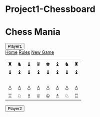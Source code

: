 # Project1-Chessboard
<!DOCTYPE html>
<html lang="en">
<head>
<link rel="stylesheet" href="chinchessboard.css">
<title>Welcome to Chess Mania</title>
</head>

<body>

<h1>Chess Mania</h1>

<div class='player1'>
	<button class="button">Player1</button> 
</div>


<div class="sidebar">
  	<a href="http://codd.cs.gsu.edu/~lnjuguna1/chinchessboard.html">Home</a>
  	<a href="http://codd.cs.gsu.edu/~lnjuguna1/chessrules.html">Rules</a>
	<a href="#">New Game</a>
</div>

<div class="board">
<table>
	<tr>
		<td class="white">&#9820;</td>
		<td class="black">&#9822;</td>
		<td class="white">&#9821;</td>
		<td class="black">&#9819;</td>
		<td class="white">&#9818;</td>
		<td class="black">&#9821;</td>
		<td class="white">&#9822;</td>
		<td class="black">&#9820;</td>
	</tr>
	<tr>
		<td class="black">&#9821;</td>
		<td class="white">&#9821;</td>
		<td class="black">&#9821;</td>
		<td class="white">&#9821;</td>
		<td class="black">&#9821;</td>
		<td class="white">&#9821;</td>
		<td class="black">&#9821;</td>
		<td class="white">&#9821;</td>
	</tr>
	<tr>
		<td class="white"></td>
		<td class="black"></td>
		<td class="white"> </td>
		<td class="black"> </td>
		<td class="white"> </td>
		<td class="black"> </td>
		<td class="white"> </td>
		<td class="black"> </td>
	</tr>
	<tr>
		<td class="black"></td>
		<td class="white"> </td>
		<td class="black"> </td>
		<td class="white"> </td>
		<td class="black"> </td>
		<td class="white"> </td>
		<td class="black"> </td>
		<td class="white"></td>
	</tr>
	<tr>
		<td class="white"></td>
		<td class="black"></td>
		<td class="white"> </td>
		<td class="black"> </td>
		<td class="white"> </td>
		<td class="black"> </td>
		<td class="white"> </td>
		<td class="black"> </td>
	</tr>
	<tr>
		<td class="black"></td>
		<td class="white"></td>
		<td class="black"> </td>
		<td class="white"> </td>
		<td class="black"> </td>
		<td class="white"> </td>
		<td class="black"> </td>
		<td class="white"></td>
	</tr>
	<tr>
		<td class="white">&#9817;</td>
		<td class="black">&#9817;</td>
		<td class="white">&#9817;</td>
		<td class="black">&#9817;</td>
		<td class="white">&#9817;</td>
		<td class="black">&#9817;</td>
		<td class="white">&#9817;</td>
		<td class="black">&#9817;</td>
	</tr>
	<tr>
		<td class="black">&#9814;</td>
		<td class="white">&#9816;</td>
		<td class="black">&#9815;</td>
		<td class="white">&#9813;</td>
		<td class="black">&#9812;</td>
		<td class="white">&#9815;</td>
		<td class="black">&#9816;</td>
		<td class="white">&#9814;</td>
	</tr>
</table>
</div>

<div class='player2'>
	<button class="button">Player2</button>
</div>

</body>
</html>
